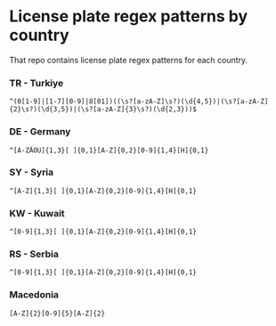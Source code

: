 # License plate regex patterns by country

That repo contains license plate regex patterns for each country.

### TR - Turkiye

```regex
^(0[1-9]|[1-7][0-9]|8[01])((\s?[a-zA-Z]\s?)(\d{4,5})|(\s?[a-zA-Z]{2}\s?)(\d{3,5})|(\s?[a-zA-Z]{3}\s?)(\d{2,3}))$
```

### DE - Germany

```regex
^[A-ZÄÖÜ]{1,3}[ ]{0,1}[A-Z]{0,2}[0-9]{1,4}[H]{0,1}
```

### SY - Syria

```regex
^[A-Z]{1,3}[ ]{0,1}[A-Z]{0,2}[0-9]{1,4}[H]{0,1}
```

### KW - Kuwait

```regex
^[0-9]{1,3}[ ]{0,1}[A-Z]{0,2}[0-9]{1,4}[H]{0,1}
```

### RS - Serbia

```regex
^[0-9]{1,3}[ ]{0,1}[A-Z]{0,2}[0-9]{1,4}[H]{0,1}
```

### Macedonia

```regex
[A-Z]{2}[0-9]{5}[A-Z]{2}
```
